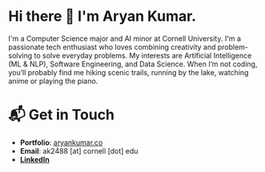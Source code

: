 # Hi there 👋 I'm Aryan Kumar.

I'm a Computer Science major and AI minor at Cornell University. I'm a passionate tech enthusiast who loves combining creativity and problem-solving to solve everyday problems. My interests are Artificial Intelligence (ML & NLP), Software Engineering, and Data Science. When I’m not coding, you’ll probably find me hiking scenic trails, running by the lake, watching anime or playing the piano.



# 📬 **Get in Touch**
- **Portfolio**: [aryankumar.co](https://aryankumar.co)
- **Email**: ak2488 [at] cornell [dot] edu
- **[LinkedIn](https://www.linkedin.com/in/aryan-kumar-3434961aa/)**

<!--
**AryanKumar1401/AryanKumar1401** is a ✨ _special_ ✨ repository because its `README.md` (this file) appears on your GitHub profile.

Here are some ideas to get you started:

- 🔭 I’m currently working on ...
- 🌱 I’m currently learning ...
- 👯 I’m looking to collaborate on ...
- 🤔 I’m looking for help with ...
- 💬 Ask me about ...
- 📫 How to reach me: ...
- 😄 Pronouns: ...
- ⚡ Fun fact: ...
-->

